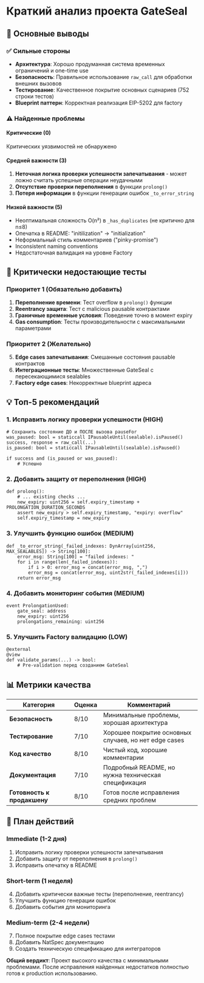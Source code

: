 # Краткий анализ проекта GateSeal

## 🎯 Основные выводы

### ✅ Сильные стороны
- **Архитектура**: Хорошо продуманная система временных ограничений и one-time use
- **Безопасность**: Правильное использование `raw_call` для обработки внешних вызовов
- **Тестирование**: Качественное покрытие основных сценариев (752 строки тестов)
- **Blueprint паттерн**: Корректная реализация EIP-5202 для factory

### ⚠️ Найденные проблемы

#### Критические (0)
Критических уязвимостей не обнаружено

#### Средней важности (3)
1. **Неточная логика проверки успешности запечатывания** - может ложно считать успешные операции неудачными
2. **Отсутствие проверки переполнения** в функции `prolong()`  
3. **Потеря информации** в функции генерации ошибок `_to_error_string`

#### Низкой важности (5)
- Неоптимальная сложность O(n²) в `_has_duplicates` (не критично для n≤8)
- Опечатка в README: "initilization" → "initialization"
- Неформальный стиль комментариев ("pinky-promise")
- Inconsistent naming conventions
- Недостаточная валидация на уровне Factory

## 🧪 Критически недостающие тесты

### Приоритет 1 (Обязательно добавить)
1. **Переполнение времени**: Тест overflow в `prolong()` функции
2. **Reentrancy защита**: Тест с malicious pausable контрактами
3. **Граничные временные условия**: Поведение точно в момент expiry
4. **Gas consumption**: Тесты производительности с максимальными параметрами

### Приоритет 2 (Желательно)
5. **Edge cases запечатывания**: Смешанные состояния pausable контрактов
6. **Интеграционные тесты**: Множественные GateSeal с пересекающимися sealables
7. **Factory edge cases**: Некорректные blueprint адреса

## 💡 Топ-5 рекомендаций

### 1. Исправить логику проверки успешности (HIGH)
```vyper
# Сохранить состояние ДО и ПОСЛЕ вызова pauseFor
was_paused: bool = staticcall IPausableUntil(sealable).isPaused()
success, response = raw_call(...)
is_paused: bool = staticcall IPausableUntil(sealable).isPaused()

if success and (is_paused or was_paused):
    # Успешно
```

### 2. Добавить защиту от переполнения (HIGH)
```vyper
def prolong():
    # ... existing checks ...
    new_expiry: uint256 = self.expiry_timestamp + PROLONGATION_DURATION_SECONDS
    assert new_expiry > self.expiry_timestamp, "expiry: overflow"
    self.expiry_timestamp = new_expiry
```

### 3. Улучшить функцию ошибок (MEDIUM)
```vyper
def _to_error_string(_failed_indexes: DynArray[uint256, MAX_SEALABLES]) -> String[100]:
    error_msg: String[100] = "failed indexes: "
    for i in range(len(_failed_indexes)):
        if i > 0: error_msg = concat(error_msg, ",")
        error_msg = concat(error_msg, uint2str(_failed_indexes[i]))
    return error_msg
```

### 4. Добавить мониторинг события (MEDIUM)
```vyper
event ProlongationUsed:
    gate_seal: address
    new_expiry: uint256
    prolongations_remaining: uint256
```

### 5. Улучшить Factory валидацию (LOW)
```vyper
@external
@view  
def validate_params(...) -> bool:
    # Pre-validation перед созданием GateSeal
```

## 📊 Метрики качества

| Категория | Оценка | Комментарий |
|-----------|--------|-------------|
| **Безопасность** | 8/10 | Минимальные проблемы, хорошая архитектура |
| **Тестирование** | 7/10 | Хорошее покрытие основных случаев, но нет edge cases |
| **Код качество** | 8/10 | Чистый код, хорошие комментарии |
| **Документация** | 7/10 | Подробный README, но нужна техническая спецификация |
| **Готовность к продакшену** | 8/10 | Готов после исправления средних проблем |

## 🚀 План действий

### Immediate (1-2 дня)
1. Исправить логику проверки успешности запечатывания
2. Добавить защиту от переполнения в `prolong()`
3. Исправить опечатку в README

### Short-term (1 неделя)  
4. Добавить критически важные тесты (переполнение, reentrancy)
5. Улучшить функцию генерации ошибок
6. Добавить события для мониторинга

### Medium-term (2-4 недели)
7. Полное покрытие edge cases тестами
8. Добавить NatSpec документацию
9. Создать техническую спецификацию для интеграторов

**Общий вердикт**: Проект высокого качества с минимальными проблемами. После исправления найденных недостатков полностью готов к production использованию.